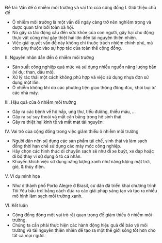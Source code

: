 Đề tài: Vấn đề ô nhiễm môi trường và vai trò của cộng đồng
I. Giới thiệu chủ đề
- Ô nhiễm môi trường là một vấn đề ngày càng trở nên nghiêm trọng và được quan tâm bởi toàn xã hội.
- Nó gây ra tác động xấu đến sức khỏe của con người, gây hại cho động thực vật cũng như gây thiệt hại lớn đến tài nguyên thiên nhiên.
- Việc giải quyết vấn đề này không chỉ thuộc trách nhiệm chính phủ, mà còn phụ thuộc vào sự hợp tác của toàn thể cộng đồng.

II. Nguyên nhân dẫn đến ô nhiễm môi trường
- Sản xuất công nghiệp quá mức và sử dụng nhiều nguồn năng lượng bẩn (ví dụ: than, dầu mỏ).
- Xử lý rác thải một cách không phù hợp và việc sử dụng nhựa đơn sử dụng một lần.
- Ô nhiễm không khí do các phương tiện giao thông đông đúc, khói bụi từ các nhà máy.

III. Hậu quả của ô nhiễm môi trường
- Gây ra các bệnh về hô hấp, ung thư, tiểu đường, thiếu máu, ...
- Gây ra sự suy thoái và mất cân bằng trong hệ sinh thái.
- Gây ra thiệt hại kinh tế và mất mát tài nguyên.

IV. Vai trò của cộng đồng trong việc giảm thiểu ô nhiễm môi trường
- Người dân nên sử dụng các sản phẩm tái chế, sinh thái và làm sạch đồng thời hạn chế sử dụng các máy móc công nghiệp.
- Hãy chọn các hình thức di chuyển sạch sẽ như đi xe buýt, xe đạp hoặc đi bộ thay vì sử dụng ô tô cá nhân.
- Khuyến khích việc sử dụng năng lượng xanh như năng lượng mặt trời, gió, & thủy điện.

V. Ví dụ minh họa
- Như ở thành phố Porto Alegre ở Brasil, cư dân đã triển khai chương trình Tôi Yêu bầu trời bằng cách đưa ra các giải pháp sáng tạo và tạo ra nhiều mô hình làm sạch môi trường xanh.

VI. Kết luận
- Cộng đồng đóng một vai trò rất quan trọng để giảm thiểu ô nhiễm môi trường.
- Chúng ta cần phải thực hiện các hành động hiệu quả để bảo vệ môi trường và tài nguyên thiên nhiên để tạo ra một thế giới sống tốt hơn cho tất cả mọi người.
